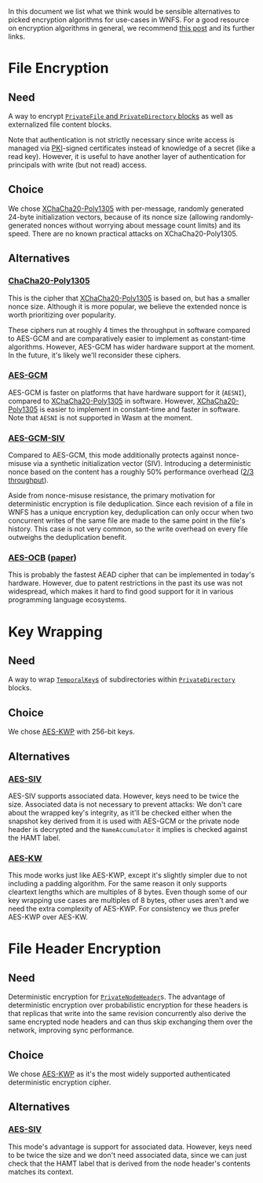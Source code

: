 In this document we list what we think would be sensible alternatives to picked encryption algorithms for use-cases in WNFS. For a good resource on encryption algorithms in general, we recommend [this post](https://soatok.blog/2020/07/12/comparison-of-symmetric-encryption-methods/) and its further links.


# File Encryption

## Need

A way to encrypt [`PrivateFile` and `PrivateDirectory` blocks](/spec/private-wnfs.md#31-cleartext-data) as well as externalized file content blocks.

Note that authentication is not strictly necessary since write access is managed via [PKI](https://en.wikipedia.org/wiki/Public_key_infrastructure)-signed certificates instead of knowledge of a secret (like a read key). However, it is useful to have another layer of authentication for principals with write (but not read) access.

## Choice

We chose [XChaCha20-Poly1305] with per-message, randomly generated 24-byte initialization vectors, because of its nonce size (allowing randomly-generated nonces without worrying about message count limits) and its speed.
There are no known practical attacks on XChaCha20-Poly1305.


## Alternatives

### [ChaCha20-Poly1305]

This is the cipher that [XChaCha20-Poly1305] is based on, but has a smaller nonce size. Although it is more popular, we believe the extended nonce is worth prioritizing over popularity.

These ciphers run at roughly 4 times the throughput in software compared to AES-GCM and are comparatively easier to implement as constant-time algorithms.
However, AES-GCM has wider hardware support at the moment.
In the future, it's likely we'll reconsider these ciphers.

### [AES-GCM]

AES-GCM is faster on platforms that have hardware support for it (`AESNI`), compared to [XChaCha20-Poly1305] in software.
However, [XChaCha20-Poly1305] is easier to implement in constant-time and faster in software. Note that `AESNI` is not supported in Wasm at the moment.

### [AES-GCM-SIV]

Compared to AES-GCM, this mode additionally protects against nonce-misuse via a synthetic initialization vector (SIV). Introducing a deterministic nonce based on the content has a roughly 50% performance overhead ([2/3 throughput][AES-GCM-SIV: Specification and Analysis]).

Aside from nonce-misuse resistance, the primary motivation for deterministic encryption is file deduplication. Since each revision of a file in WNFS has a unique encryption key, deduplication can only occur when two concurrent writes of the same file are made to the same point in the file's history. This case is not very common, so the write overhead on every file outweighs the deduplication benefit.

### [AES-OCB] ([paper](https://link.springer.com/article/10.1007/s00145-021-09399-8))

This is probably the fastest AEAD cipher that can be implemented in today's hardware. However, due to patent restrictions in the past its use was not widespread, which makes it hard to find good support for it in various programming language ecosystems.

# Key Wrapping

## Need

A way to wrap [`TemporalKey`s](/spec/private-wnfs.md#3161-temporal-key) of subdirectories within [`PrivateDirectory`](/spec/private-wnfs.md#31-cleartext-data) blocks.

## Choice

We chose [AES-KWP] with 256-bit keys.

## Alternatives

### [AES-SIV]

AES-SIV supports associated data. However, keys need to be twice the size. Associated data is not necessary to prevent attacks: We don't care about the wrapped key's integrity, as it'll be checked either when the snapshot key derived from it is used with AES-GCM or the private node header is decrypted and the `NameAccumulator` it implies is checked against the HAMT label.

### [AES-KW]

This mode works just like AES-KWP, except it's slightly simpler due to not including a padding algorithm. For the same reason it only supports cleartext lengths which are multiples of 8 bytes. Even though some of our key wrapping use cases are multiples of 8 bytes, other uses aren't and we need the extra complexity of AES-KWP. For consistency we thus prefer AES-KWP over AES-KW.


# File Header Encryption

## Need

Deterministic encryption for [`PrivateNodeHeader`](/spec/private-wnfs.md#31-cleartext-data)s. The advantage of deterministic encryption over probabilistic encryption for these headers is that replicas that write into the same revision concurrently also derive the same encrypted node headers and can thus skip exchanging them over the network, improving sync performance.

## Choice

We chose [AES-KWP] as it's the most widely supported authenticated deterministic encryption cipher.

## Alternatives

### [AES-SIV]

This mode's advantage is support for associated data. However, keys need to be twice the size and we don't need associated data, since we can just check that the HAMT label that is derived from the node header's contents matches its context.


[AES-SIV]: https://www.rfc-editor.org/rfc/rfc5297
[AES-KW]: https://www.rfc-editor.org/rfc/rfc3394
[AES-KWP]: https://www.rfc-editor.org/rfc/rfc5649
[AES-GCM-SIV]: https://www.rfc-editor.org/rfc/rfc8452.html
[AES-GCM]: https://csrc.nist.gov/publications/detail/sp/800-38d/final
[AES-OCB]: https://web.cs.ucdavis.edu/~rogaway/ocb/ocb-faq.htm
[ChaCha20-Poly1305]: https://www.rfc-editor.org/rfc/rfc7539
[XChaCha20-Poly1305]: https://datatracker.ietf.org/doc/html/draft-irtf-cfrg-xchacha-03
[AES-GCM-SIV: Specification and Analysis]: https://eprint.iacr.org/2017/168.pdf
